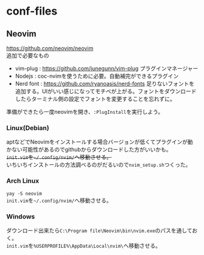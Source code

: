 # conf-files
## Neovim
https://github.com/neovim/neovim<br>
追加で必要なもの
- vim-plug : https://github.com/junegunn/vim-plug プラグインマネージャー
- Nodejs : coc-nvimを使うために必要。自動補完ができるプラグイン
- Nerd font : https://github.com/ryanoasis/nerd-fonts 足りないフォントを追加する。UIがいい感じになってモチベが上がる。フォントをダウンロードしたらターミナル側の設定でフォントを変更することを忘れずに。

準備ができたら一度neovimを開き、`:PlugInstall`を実行しよう。
### Linux(Debian)
aptなどでNeovimをインストールする場合バージョンが低くてプラグインが動かない可能性があるのでgithubからダウンロードした方がいいかも。<br>
~~`init.vim`を`~/.config/nvim/`へ移動させる。~~<br>
いちいちインストールの方法調べるのがだるいので`nvim_setup.sh`つくった。

### Arch Linux
`yay -S neovim`<br>
`init.vim`を`~/.config/nvim/`へ移動させる。<br>
### Windows
ダウンロード出来たら`C:\Program file\Neovim\bin\nvim.exe`のパスを通しておく。<br>
`init.vim`を`%USERPROFILE%\AppData\Local\nvim\`へ移動させる。
